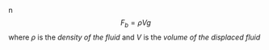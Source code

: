 n$$F_b = \rho Vg$$where $\rho$ is the *density of the fluid* and $V$ is the *volume of the displaced fluid*
